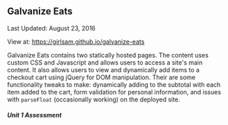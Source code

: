 ## Galvanize Eats
Last Updated: August 23, 2016

View at: https://girlsam.github.io/galvanize-eats

Galvanize Eats contains two statically hosted pages. The content uses custom CSS and Javascript and allows users to access a site's main content. It also allows users to view and dynamically add items to a checkout cart using jQuery for DOM manipulation. Their are some functionality tweaks to make: dynamically adding to the subtotal with each item added to the cart, form validation for personal information, and issues with `parseFloat` (occasionally working) on the deployed site.

##### Unit 1 Assessment
